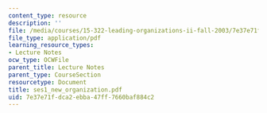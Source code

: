 ```yaml
---
content_type: resource
description: ''
file: /media/courses/15-322-leading-organizations-ii-fall-2003/7e37e71fdca2ebba47ff7660baf884c2_ses1_new_organization.pdf
file_type: application/pdf
learning_resource_types:
- Lecture Notes
ocw_type: OCWFile
parent_title: Lecture Notes
parent_type: CourseSection
resourcetype: Document
title: ses1_new_organization.pdf
uid: 7e37e71f-dca2-ebba-47ff-7660baf884c2
---
```

